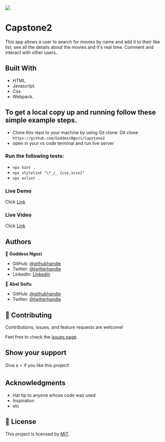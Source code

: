 ![](https://img.shields.io/badge/Microverse-blueviolet)

# Capstone2

This app allows a user to search for movies by name and add it to their like list, see all the details about the movies and it's real time. Comment and interact with other users..

## Built With

- HTML.
- Javascript.
- Css.
- Webpack.

## To get a local copy up and running follow these simple example steps.

- Clone this repo to your machine by using Git clone: Git clone `https://github.com/GoddessNgozi/Capstone2`
- open in your vs code terminal and run live server

### Run the following tests:

- `npx hint .`
- `npx stylelint "\*_/_.{css,scss}"`
- `npx eslint .`

### Live Demo

Click [Link](https://goddessngozi.github.io/Capstone2/dist)

### Live Video

Click [Link](https://loom.com/share/5b70dd344aa34be2b0783e50ae364483)

## Authors

👤 **Goddess Ngozi**

- GitHub: [@githubhandle](https://github.com/GoddessNgozi)
- Twitter: [@twitterhandle](https://twitter.com/GoddessNgozi)
- LinkedIn: [LinkedIn](https://www.linkedin.com/in/NgoziNwocha/)

👤 **Abel Seifu**

- GitHub: [@githubhandle](https://github.com/Abe1able)
- Twitter: [@twitterhandle](https://twitter.com/abelseifu15)

## 🤝 Contributing

Contributions, issues, and feature requests are welcome!

Feel free to check the [issues page](https://github.com/GoddessNgozi/Capstone2/issues).

## Show your support

Give a ⭐️ if you like this project!

## Acknowledgments

- Hat tip to anyone whose code was used
- Inspiration
- etc

## 📝 License

This project is licensed by [MIT](./LICENSE).

